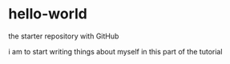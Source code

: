 # hello-world
the starter repository with GitHub

i am to start writing things about myself in this part of the tutorial
